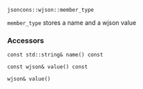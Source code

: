     jsoncons::wjson::member_type

`member_type` stores a name and a wjson value

### Accessors
    
    const std::string& name() const

    const wjson& value() const

    wjson& value()


